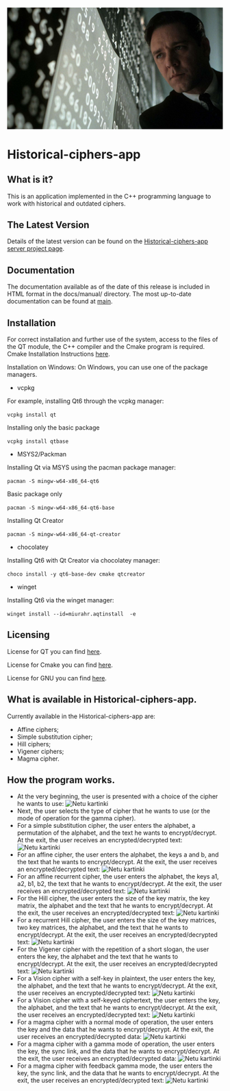 ![Netu kartinki](https://github.com/KKZbiniakov/Historical-ciphers-app/blob/main/pics/img-53391-15897027866640.jpg?raw=true)

# Historical-ciphers-app

##  What is it?

This is an application implemented in the C++ programming language to work with historical and outdated ciphers.

## The Latest Version

Details of the latest version can be found on the [Historical-ciphers-app
server project page](https://github.com/KKZbinyakov/Historical-ciphers-app/tree/main).

## Documentation

The documentation available as of the date of this release is
included in HTML format in the docs/manual/ directory.  The most
up-to-date documentation can be found at
[main](https://github.com/KKZbinyakov/Historical-ciphers-app/tree/main).

## Installation

For correct installation and further use of the system, access to the files of the QT module, the C++ compiler and the Cmake program is required. Cmake Installation Instructions [here](https://cmake.org/cmake/help/book/mastering-cmake/chapter/Getting%20Started.html).

Installation on Windows:
On Windows, you can use one of the package managers.

- vcpkg

For example, installing Qt6 through the vcpkg manager:

```vcpkg install qt```

Installing only the basic package

```vcpkg install qtbase```

- MSYS2/Packman

Installing Qt via MSYS using the pacman package manager:

```pacman -S mingw-w64-x86_64-qt6```

Basic package only

```pacman -S mingw-w64-x86_64-qt6-base```

Installing Qt Creator

```pacman -S mingw-w64-x86_64-qt-creator```

- chocolatey

Installing Qt6 with Qt Creator via chocolatey manager:

```choco install -y qt6-base-dev cmake qtcreator```

- winget

Installing Qt6 via the winget manager:

```winget install --id=miurahr.aqtinstall  -e```


## Licensing

License for QT you can find [here](https://www.qt.io/terms-conditions).

License for Cmake you can find [here](https://gitlab.kitware.com/cmake/cmake/raw/master/Copyright.txt).

License for GNU you can find [here](https://www.gnu.org/licenses/licenses.ru).

## What is available in Historical-ciphers-app.

Currently available in the Historical-ciphers-app are: 
- Affine ciphers;
- Simple substitution cipher; 
- Hill ciphers; 
- Vigener ciphers; 
- Magma cipher.

## How the program works.

- At the very beginning, the user is presented with a choice of the cipher he wants to use:
![Netu kartinki](https://github.com/KKZbiniakov/Historical-ciphers-app/blob/main/pics/begin_interface.jpg?raw=true)
- Next, the user selects the type of cipher that he wants to use (or the mode of operation for the gamma cipher).
- For a simple substitution cipher, the user enters the alphabet, a permutation of the alphabet, and the text he wants to encrypt/decrypt. At the exit, the user receives an encrypted/decrypted text:
![Netu kartinki](https://github.com/KKZbiniakov/Historical-ciphers-app/blob/main/pics/SIMPLE_REP.jpg?raw=true)
- For an affine cipher, the user enters the alphabet, the keys a and b, and the text that he wants to encrypt/decrypt. At the exit, the user receives an encrypted/decrypted text:
![Netu kartinki](https://github.com/KKZbiniakov/Historical-ciphers-app/blob/main/pics/AFF.jpg?raw=true)
- For an affine recurrent cipher, the user enters the alphabet, the keys a1, a2, b1, b2, the text that he wants to encrypt/decrypt. At the exit, the user receives an encrypted/decrypted text:
![Netu kartinki](https://github.com/KKZbiniakov/Historical-ciphers-app/blob/main/pics/REC_AFF.jpg?raw=true)
- For the Hill cipher, the user enters the size of the key matrix, the key matrix, the alphabet and the text that he wants to encrypt/decrypt. At the exit, the user receives an encrypted/decrypted text:
![Netu kartinki](https://github.com/KKZbiniakov/Historical-ciphers-app/blob/main/pics/HILL.jpg?raw=true)
- For a recurrent Hill cipher, the user enters the size of the key matrices, two key matrices, the alphabet, and the text that he wants to encrypt/decrypt. At the exit, the user receives an encrypted/decrypted text:
![Netu kartinki](https://github.com/KKZbiniakov/Historical-ciphers-app/blob/main/pics/REC_HILL.jpg?raw=true)
- For the Vigener cipher with the repetition of a short slogan, the user enters the key, the alphabet and the text that he wants to encrypt/decrypt. At the exit, the user receives an encrypted/decrypted text:
![Netu kartinki](https://github.com/KKZbiniakov/Historical-ciphers-app/blob/main/pics/REPEAT_KEY.jpg?raw=true)
- For a Vision cipher with a self-key in plaintext, the user enters the key, the alphabet, and the text that he wants to encrypt/decrypt. At the exit, the user receives an encrypted/decrypted text:
![Netu kartinki](https://github.com/KKZbiniakov/Historical-ciphers-app/blob/main/pics/OPEN_KEY.jpg?raw=true)
- For a Vision cipher with a self-keyed ciphertext, the user enters the key, the alphabet, and the text that he wants to encrypt/decrypt. At the exit, the user receives an encrypted/decrypted text:
![Netu kartinki](https://github.com/KKZbiniakov/Historical-ciphers-app/blob/main/pics/CIPHER_KEY.jpg?raw=true)
- For a magma cipher with a normal mode of operation, the user enters the key and the data that he wants to encrypt/decrypt. At the exit, the user receives an encrypted/decrypted data:
![Netu kartinki](https://github.com/KKZbiniakov/Historical-ciphers-app/blob/main/pics/MAGMA.jpg?raw=true)
- For a magma cipher with a gamma mode of operation, the user enters the key, the sync link, and the data that he wants to encrypt/decrypt. At the exit, the user receives an encrypted/decrypted data:
![Netu kartinki](https://github.com/KKZbiniakov/Historical-ciphers-app/blob/main/pics/MAGMA_GAMMA.jpg?raw=true)
- For a magma cipher with feedback gamma mode, the user enters the key, the sync link, and the data that he wants to encrypt/decrypt. At the exit, the user receives an encrypted/decrypted text:
![Netu kartinki](https://github.com/KKZbiniakov/Historical-ciphers-app/blob/main/pics/MAGMA_FEEDBACK.jpg?raw=true)
